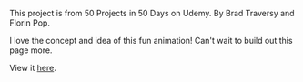 This project is from 50 Projects in 50 Days on Udemy.
By Brad Traversy and Florin Pop.

I love the concept and idea of this fun animation!
Can't wait to build out this page more.

View it [here]().